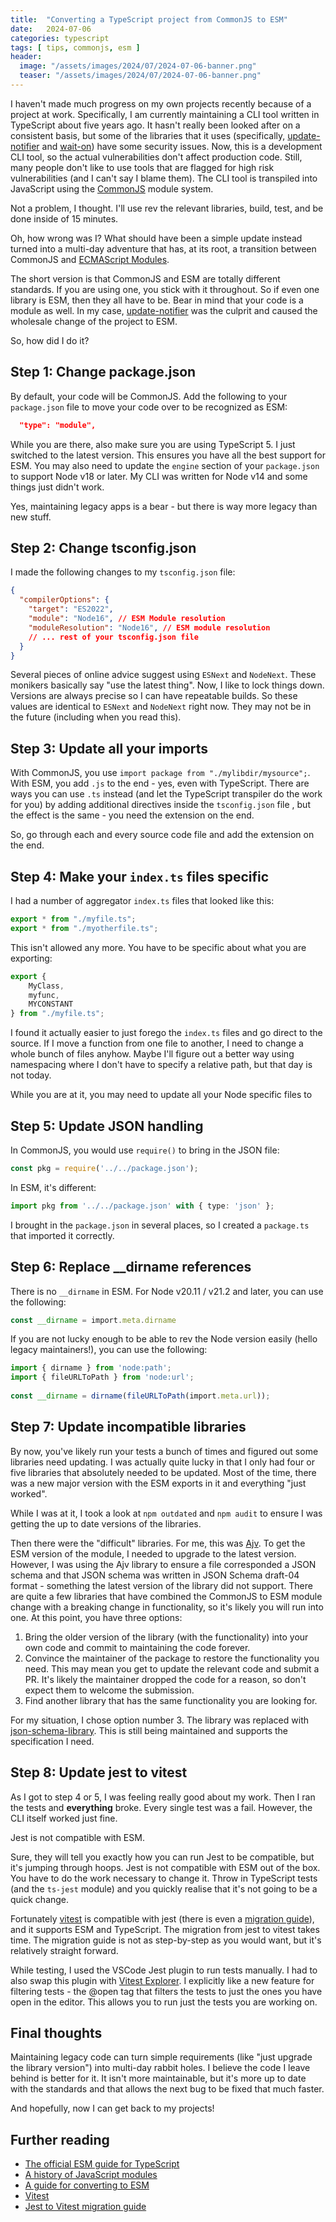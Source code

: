 ```yaml
---
title:  "Converting a TypeScript project from CommonJS to ESM"
date:   2024-07-06
categories: typescript
tags: [ tips, commonjs, esm ]
header:
  image: "/assets/images/2024/07/2024-07-06-banner.png"
  teaser: "/assets/images/2024/07/2024-07-06-banner.png"
---
```


I haven't made much progress on my own projects recently because of a project at work.  Specifically, I am currently maintaining a CLI tool written in TypeScript about five years ago.  It hasn't really been looked after on a consistent basis, but some of the libraries that it uses (specifically, [update-notifier](https://www.npmjs.com/package/update-notifier) and [wait-on](https://www.npmjs.com/package/wait-on)) have some security issues.  Now, this is a development CLI tool, so the actual vulnerabilities don't affect production code.  Still, many people don't like to use tools that are flagged for high risk vulnerabilities (and I can't say I blame them).  The CLI tool is transpiled into JavaScript using the [CommonJS](https://en.wikipedia.org/wiki/CommonJS) module system.

Not a problem, I thought.  I'll use rev the relevant libraries, build, test, and be done inside of 15 minutes.

Oh, how wrong was I?  What should have been a simple update instead turned into a multi-day adventure that has, at its root, a transition between CommonJS and [ECMAScript Modules](https://nodejs.org/api/esm.html).

The short version is that CommonJS and ESM are totally different standards.  If you are using one, you stick with it throughout.  So if even one library is ESM, then they all have to be.  Bear in mind that your code is a module as well.  In my case, [update-notifier](https://www.npmjs.com/package/update-notifier) was the culprit and caused the wholesale change of the project to ESM.

So, how did I do it?

## Step 1: Change package.json

By default, your code will be CommonJS.  Add the following to your `package.json` file to move your code over to be recognized as ESM:

```json
  "type": "module",
```

While you are there, also make sure you are using TypeScript 5.  I just switched to the latest version.  This ensures you have all the best support for ESM.  You may also need to update the `engine` section of your `package.json` to support Node v18 or later.  My CLI was written for Node v14 and some things just didn't work.

Yes, maintaining legacy apps is a bear - but there is way more legacy than new stuff.

## Step 2: Change tsconfig.json

I made the following changes to my `tsconfig.json` file:

```json
{
  "compilerOptions": {
    "target": "ES2022",
    "module": "Node16", // ESM Module resolution
    "moduleResolution": "Node16", // ESM module resolution
    // ... rest of your tsconfig.json file
  }
}
```

Several pieces of online advice suggest using `ESNext` and `NodeNext`.  These monikers basically say "use the latest thing".  Now, I like to lock things down.  Versions are always precise so I can have repeatable builds.  So these values are identical to `ESNext` and `NodeNext` right now.  They may not be in the future (including when you read this).

## Step 3: Update all your imports

With CommonJS, you use `import package from "./mylibdir/mysource";`.  With ESM, you add `.js` to the end - yes, even with TypeScript.  There are ways you can use `.ts` instead (and let the TypeScript transpiler do the work for you) by adding additional directives inside the `tsconfig.json` file , but the effect is the same - you need the extension on the end.

So, go through each and every source code file and add the extension on the end.

## Step 4: Make your `index.ts` files specific

I had a number of aggregator `index.ts` files that looked like this:

```typescript
export * from "./myfile.ts";
export * from "./myotherfile.ts";
```

This isn't allowed any more.  You have to be specific about what you are exporting:

```typescript
export {
    MyClass,
    myfunc,
    MYCONSTANT
} from "./myfile.ts";
```

I found it actually easier to just forego the `index.ts` files and go direct to the source.  If I move a function from one file to another, I need to change a whole bunch of files anyhow.  Maybe I'll figure out a better way using namespacing where I don't have to specify a relative path, but that day is not today.

While you are at it, you may need to update all your Node specific files to 

## Step 5: Update JSON handling

In CommonJS, you would use `require()` to bring in the JSON file:

```typescript
const pkg = require('../../package.json');
```

In ESM, it's different:

```typescript
import pkg from '../../package.json' with { type: 'json' };
```

I brought in the `package.json` in several places, so I created a `package.ts` that imported it correctly.

## Step 6: Replace __dirname references

There is no `__dirname` in ESM.  For Node v20.11 / v21.2 and later, you can use the following:

```typescript
const __dirname = import.meta.dirname
```

If you are not lucky enough to be able to rev the Node version easily (hello legacy maintainers!), you can use the following:

```typescript
import { dirname } from 'node:path';
import { fileURLToPath } from 'node:url';
    
const __dirname = dirname(fileURLToPath(import.meta.url));
```

## Step 7: Update incompatible libraries

By now, you've likely run your tests a bunch of times and figured out some libraries need updating.  I was actually quite lucky in that I only had four or five libraries that absolutely needed to be updated.  Most of the time, there was a new major version with the ESM exports in it and everything "just worked".

While I was at it, I took a look at `npm outdated` and `npm audit` to ensure I was getting the up to date versions of the libraries.

Then there were the "difficult" libraries.  For me, this was [Ajv](https://ajv.js.org).  To get the ESM version of the module, I needed to upgrade to the latest version.  However, I was using the Ajv library to ensure a file corresponded a JSON schema and that JSON schema was written in JSON Schema draft-04 format - something the latest version of the library did not support.  There are quite a few libraries that have combined the CommonJS to ESM module change with a breaking change in functionality, so it's likely you will run into one.  At this point, you have three options:

1. Bring the older version of the library (with the functionality) into your own code and commit to maintaining the code forever.  
2. Convince the maintainer of the package to restore the functionality you need.  This may mean you get to update the relevant code and submit a PR.  It's likely the maintainer dropped the code for a reason, so don't expect them to welcome the submission.
3. Find another library that has the same functionality you are looking for.

For my situation, I chose option number 3.  The library was replaced with [json-schema-library](https://www.npmjs.com/package/json-schema-library).  This is still being maintained and supports the specification I need.  

## Step 8: Update jest to vitest

As I got to step 4 or 5, I was feeling really good about my work.  Then I ran the tests and **everything** broke.  Every single test was a fail.  However, the CLI itself worked just fine.

Jest is not compatible with ESM.

Sure, they will tell you exactly how you can run Jest to be compatible, but it's jumping through hoops.  Jest is not compatible with ESM out of the box.  You have to do the work necessary to change it.  Throw in TypeScript tests (and the `ts-jest` module) and you quickly realise that it's not going to be a quick change.

Fortunately [vitest](https://vitest.dev/) is compatible with jest (there is even a [migration guide](https://vitest.dev/guide/migration.html#migrating-from-jest)), and it supports ESM and TypeScript.  The migration from jest to vitest takes time.  The migration guide is not as step-by-step as you would want, but it's relatively straight forward.

While testing, I used the VSCode Jest plugin to run tests manually.  I had to also swap this plugin with [Vitest Explorer](https://marketplace.visualstudio.com/items?itemName=vitest.explorer).  I explicitly like a new feature for filtering tests - the @open tag that filters the tests to just the ones you have open in the editor.  This allows you to run just the tests you are working on.

## Final thoughts

Maintaining legacy code can turn simple requirements (like "just upgrade the library version") into multi-day rabbit holes.  I believe the code I leave behind is better for it.  It isn't more maintainable, but it's more up to date with the standards and that allows the next bug to be fixed that much faster.

And hopefully, now I can get back to my projects!

## Further reading

* [The official ESM guide for TypeScript](https://www.typescriptlang.org/docs/handbook/modules/reference.html#node16-nodenext)
* [A history of JavaScript modules](https://developer.mozilla.org/en-US/docs/Web/JavaScript/Guide/Modules)
* [A guide for converting to ESM](https://gist.github.com/sindresorhus/a39789f98801d908bbc7ff3ecc99d99c#how-can-i-make-my-typescript-project-output-esm)
* [Vitest](https://vitest.dev)
* [Jest to Vitest migration guide](https://vitest.dev/guide/migration.html#migrating-from-jest)
